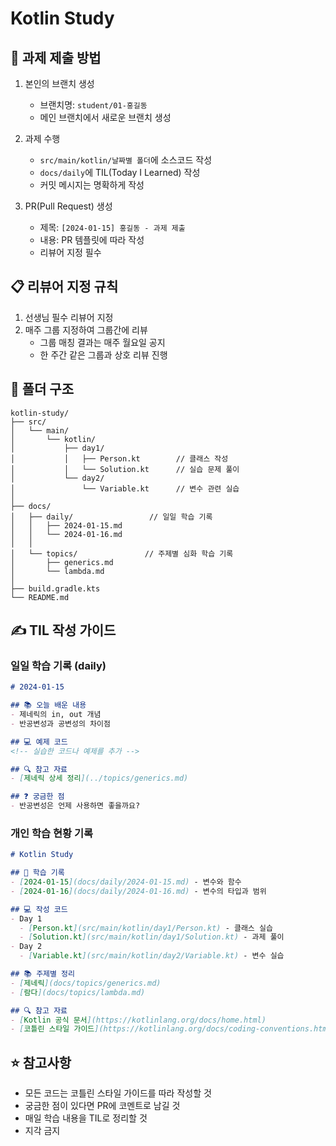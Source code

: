 # Kotlin Study

## 📝 과제 제출 방법
1. 본인의 브랜치 생성
   - 브랜치명: `student/01-홍길동`
   - 메인 브랜치에서 새로운 브랜치 생성

2. 과제 수행
   - `src/main/kotlin/날짜별 폴더`에 소스코드 작성
   - `docs/daily`에 TIL(Today I Learned) 작성
   - 커밋 메시지는 명확하게 작성

3. PR(Pull Request) 생성
   - 제목: `[2024-01-15] 홍길동 - 과제 제출`
   - 내용: PR 템플릿에 따라 작성
   - 리뷰어 지정 필수

## 📋 리뷰어 지정 규칙
1. 선생님 필수 리뷰어 지정
2. 매주 그룹 지정하여 그룹간에 리뷰
   - 그룹 매칭 결과는 매주 월요일 공지
   - 한 주간 같은 그룹과 상호 리뷰 진행

## 📁 폴더 구조
```
kotlin-study/
├── src/
│   └── main/
│       └── kotlin/
│           ├── day1/
│           │   ├── Person.kt        // 클래스 작성
│           │   └── Solution.kt      // 실습 문제 풀이
│           └── day2/
│               └── Variable.kt      // 변수 관련 실습
│
├── docs/
│   ├── daily/                 // 일일 학습 기록
│   │   ├── 2024-01-15.md
│   │   └── 2024-01-16.md
│   │
│   └── topics/               // 주제별 심화 학습 기록
│       ├── generics.md
│       └── lambda.md
│
├── build.gradle.kts
└── README.md
```

## ✍️ TIL 작성 가이드

### 일일 학습 기록 (daily)
```markdown
# 2024-01-15

## 📚 오늘 배운 내용
- 제네릭의 in, out 개념
- 반공변성과 공변성의 차이점

## 💻 예제 코드
<!-- 실습한 코드나 예제를 추가 -->

## 🔍 참고 자료
- [제네릭 상세 정리](../topics/generics.md)

## ❓ 궁금한 점
- 반공변성은 언제 사용하면 좋을까요?
```

### 개인 학습 현황 기록
```markdown
# Kotlin Study

## 📝 학습 기록
- [2024-01-15](docs/daily/2024-01-15.md) - 변수와 함수
- [2024-01-16](docs/daily/2024-01-16.md) - 변수의 타입과 범위

## 💻 작성 코드
- Day 1
  - [Person.kt](src/main/kotlin/day1/Person.kt) - 클래스 실습
  - [Solution.kt](src/main/kotlin/day1/Solution.kt) - 과제 풀이
- Day 2
  - [Variable.kt](src/main/kotlin/day2/Variable.kt) - 변수 실습

## 📚 주제별 정리
- [제네릭](docs/topics/generics.md)
- [람다](docs/topics/lambda.md)

## 🔍 참고 자료
- [Kotlin 공식 문서](https://kotlinlang.org/docs/home.html)
- [코틀린 스타일 가이드](https://kotlinlang.org/docs/coding-conventions.html)
```

## ⭐️ 참고사항
- 모든 코드는 코틀린 스타일 가이드를 따라 작성할 것
- 궁금한 점이 있다면 PR에 코멘트로 남길 것
- 매일 학습 내용을 TIL로 정리할 것
- 지각 금지
